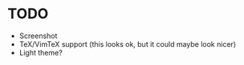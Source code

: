 # TODO

- Screenshot
- TeX/VimTeX support (this looks ok, but it could maybe look nicer)
- Light theme?
